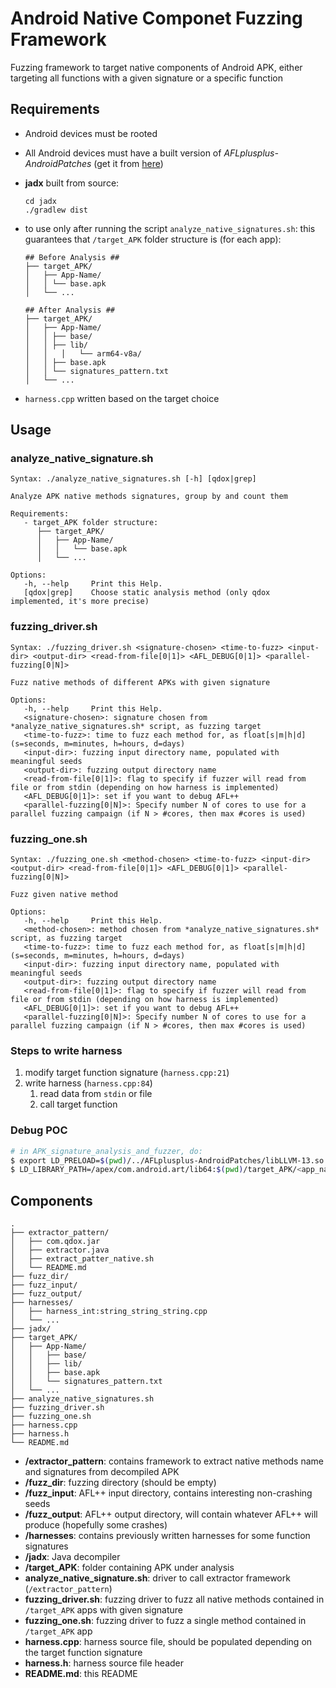 # Android Native Componet Fuzzing Framework

Fuzzing framework to target native components of Android APK, either targeting all functions with a given signature or a specific function

## Requirements
* Android devices must be rooted

* All Android devices must have a built version of *AFLplusplus-AndroidPatches* (get it from [here](https://github.com/paocela/AFLplusplus-AndroidPatches))

* **jadx** built from source:

  ```
  cd jadx
  ./gradlew dist
  ```

* to use only after running the script `analyze_native_signatures.sh`: this guarantees that `/target_APK` folder structure is (for each app):

  ```
  ## Before Analysis ##
  ├── target_APK/
  │   ├── App-Name/
  │   │	└── base.apk
  │   └── ...
  
  ## After Analysis ##
  ├── target_APK/
  │   ├── App-Name/
  │   │	├── base/
  │   │	├── lib/
  │   │   │   └── arm64-v8a/
  │   │	├── base.apk
  │   │	└── signatures_pattern.txt
  │   └── ...
  ```

* `harness.cpp` written based on the target choice

## Usage

### analyze_native_signature.sh

```
Syntax: ./analyze_native_signatures.sh [-h] [qdox|grep]

Analyze APK native methods signatures, group by and count them

Requirements:
   - target_APK folder structure:
      ├── target_APK/
      │   ├── App-Name/
      │   │	  └── base.apk
      │   └── ...

Options:
   -h, --help     Print this Help.
   [qdox|grep]    Choose static analysis method (only qdox implemented, it's more precise)
```

### fuzzing_driver.sh

```
Syntax: ./fuzzing_driver.sh <signature-chosen> <time-to-fuzz> <input-dir> <output-dir> <read-from-file[0|1]> <AFL_DEBUG[0|1]> <parallel-fuzzing[0|N]>

Fuzz native methods of different APKs with given signature

Options:
   -h, --help     Print this Help.
   <signature-chosen>: signature chosen from *analyze_native_signatures.sh* script, as fuzzing target
   <time-to-fuzz>: time to fuzz each method for, as float[s|m|h|d] (s=seconds, m=minutes, h=hours, d=days)
   <input-dir>: fuzzing input directory name, populated with meaningful seeds
   <output-dir>: fuzzing output directory name
   <read-from-file[0|1]>: flag to specify if fuzzer will read from file or from stdin (depending on how harness is implemented)
   <AFL_DEBUG[0|1]>: set if you want to debug AFL++
   <parallel-fuzzing[0|N]>: Specify number N of cores to use for a parallel fuzzing campaign (if N > #cores, then max #cores is used)
```

### fuzzing_one.sh

```
Syntax: ./fuzzing_one.sh <method-chosen> <time-to-fuzz> <input-dir> <output-dir> <read-from-file[0|1]> <AFL_DEBUG[0|1]> <parallel-fuzzing[0|N]>

Fuzz given native method

Options:
   -h, --help     Print this Help.
   <method-chosen>: method chosen from *analyze_native_signatures.sh* script, as fuzzing target
   <time-to-fuzz>: time to fuzz each method for, as float[s|m|h|d] (s=seconds, m=minutes, h=hours, d=days)
   <input-dir>: fuzzing input directory name, populated with meaningful seeds
   <output-dir>: fuzzing output directory name
   <read-from-file[0|1]>: flag to specify if fuzzer will read from file or from stdin (depending on how harness is implemented)
   <AFL_DEBUG[0|1]>: set if you want to debug AFL++
   <parallel-fuzzing[0|N]>: Specify number N of cores to use for a parallel fuzzing campaign (if N > #cores, then max #cores is used)
```

### Steps to write harness

1. modify target function signature (`harness.cpp:21`)
2. write harness (`harness.cpp:84`)
   1. read data from `stdin` or file
   2. call target function

### Debug POC

```bash
# in APK_signature_analysis_and_fuzzer, do:
$ export LD_PRELOAD=$(pwd)/../AFLplusplus-AndroidPatches/libLLVM-13.so:$LD_PRELOAD
$ LD_LIBRARY_PATH=/apex/com.android.art/lib64:$(pwd)/target_APK/<app_name>/lib/arm64-v8a:/system/lib64 gdb --args ./harness target_APK/<app_name> <target_function_name> fuzz_output/<path/to/POC>
```

## Components

```
.
├── extractor_pattern/
│   ├── com.qdox.jar
│   ├── extractor.java
│   ├── extract_patter_native.sh
│   └── README.md
├── fuzz_dir/
├── fuzz_input/
├── fuzz_output/
├── harnesses/
│   ├── harness_int:string_string_string.cpp
│   └── ...
├── jadx/
├── target_APK/
│   ├── App-Name/
│   │	├── base/
│   │	├── lib/
│   │	├── base.apk
│   │	└── signatures_pattern.txt
│   └── ...
├── analyze_native_signatures.sh
├── fuzzing_driver.sh
├── fuzzing_one.sh
├── harness.cpp
├── harness.h
└── README.md
```

* **/extractor_pattern**: contains framework to extract native methods name and signatures from decompiled APK
* **/fuzz_dir**: fuzzing directory (should be empty)
* **/fuzz_input**: AFL++ input directory, contains interesting non-crashing seeds
* **/fuzz_output**: AFL++ output directory, will contain whatever AFL++ will produce (hopefully some crashes)
* **/harnesses**: contains previously written harnesses for some function signatures
* **/jadx**: Java decompiler
* **/target_APK**: folder containing APK under analysis
* **analyze_native_signature.sh**: driver to call extractor framework (`/extractor_pattern`)
* **fuzzing_driver.sh**: fuzzing driver to fuzz all native methods contained in `/target_APK` apps with given signature
* **fuzzing_one.sh**: fuzzing driver to fuzz a single method contained in `/target_APK` app
* **harness.cpp**: harness source file, should be populated depending on the target function signature
* **harness.h**: harness source file header
* **README.md**: this README
